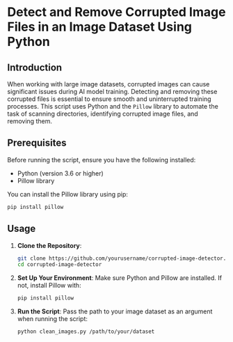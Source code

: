 # Detect and Remove Corrupted Image Files in an Image Dataset Using Python

## Introduction

When working with large image datasets, corrupted images can cause significant issues during AI model training. Detecting and removing these corrupted files is essential to ensure smooth and uninterrupted training processes. This script uses Python and the `Pillow` library to automate the task of scanning directories, identifying corrupted image files, and removing them.

## Prerequisites

Before running the script, ensure you have the following installed:

- Python (version 3.6 or higher)
- Pillow library

You can install the Pillow library using pip:

```bash
pip install pillow
```

## Usage

1. **Clone the Repository**:
   ```bash
   git clone https://github.com/yourusername/corrupted-image-detector.git
   cd corrupted-image-detector
   ```

2. **Set Up Your Environment**:
   Make sure Python and Pillow are installed. If not, install Pillow with:
   ```bash
   pip install pillow
   ```

3. **Run the Script**:
   Pass the path to your image dataset as an argument when running the script:
   ```bash
   python clean_images.py /path/to/your/dataset
   ```
